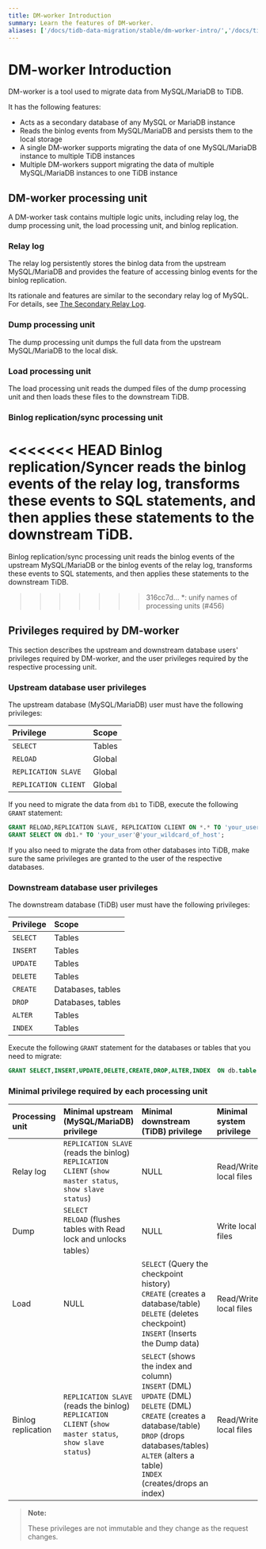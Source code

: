 ```yaml
---
title: DM-worker Introduction
summary: Learn the features of DM-worker.
aliases: ['/docs/tidb-data-migration/stable/dm-worker-intro/','/docs/tidb-data-migration/v1.0/dm-worker-intro/','/docs/dev/reference/tools/data-migration/dm-worker-intro/','/docs/v3.1/reference/tools/data-migration/dm-worker-intro/','/docs/v3.0/reference/tools/data-migration/dm-worker-intro/','/docs/v2.1/reference/tools/data-migration/dm-worker-intro/']
---
```


# DM-worker Introduction

DM-worker is a tool used to migrate data from MySQL/MariaDB to TiDB.

It has the following features:

- Acts as a secondary database of any MySQL or MariaDB instance
- Reads the binlog events from MySQL/MariaDB and persists them to the local storage
- A single DM-worker supports migrating the data of one MySQL/MariaDB instance to multiple TiDB instances
- Multiple DM-workers support migrating the data of multiple MySQL/MariaDB instances to one TiDB instance

## DM-worker processing unit

A DM-worker task contains multiple logic units, including relay log, the dump processing unit, the load processing unit, and binlog replication.

### Relay log

The relay log persistently stores the binlog data from the upstream MySQL/MariaDB and provides the feature of accessing binlog events for the binlog replication.

Its rationale and features are similar to the secondary relay log of MySQL. For details, see [The Secondary Relay Log](https://dev.mysql.com/doc/refman/5.7/en/slave-logs-relaylog.html).

### Dump processing unit

The dump processing unit dumps the full data from the upstream MySQL/MariaDB to the local disk.

### Load processing unit

The load processing unit reads the dumped files of the dump processing unit and then loads these files to the downstream TiDB.

### Binlog replication/sync processing unit

<<<<<<< HEAD
Binlog replication/Syncer reads the binlog events of the relay log, transforms these events to SQL statements, and then applies these statements to the downstream TiDB.
=======
Binlog replication/sync processing unit reads the binlog events of the upstream MySQL/MariaDB or the binlog events of the relay log, transforms these events to SQL statements, and then applies these statements to the downstream TiDB.
>>>>>>> 316cc7d... *: unify names of processing units (#456)

## Privileges required by DM-worker

This section describes the upstream and downstream database users' privileges required by DM-worker, and the user privileges required by the respective processing unit.

### Upstream database user privileges

The upstream database (MySQL/MariaDB) user must have the following privileges:

| Privilege | Scope |
|:----|:----|
| `SELECT` | Tables |
| `RELOAD` | Global |
| `REPLICATION SLAVE` | Global |
| `REPLICATION CLIENT` | Global |

If you need to migrate the data from `db1` to TiDB, execute the following `GRANT` statement:

```sql
GRANT RELOAD,REPLICATION SLAVE, REPLICATION CLIENT ON *.* TO 'your_user'@'your_wildcard_of_host'
GRANT SELECT ON db1.* TO 'your_user'@'your_wildcard_of_host';
```

If you also need to migrate the data from other databases into TiDB, make sure the same privileges are granted to the user of the respective databases.

### Downstream database user privileges

The downstream database (TiDB) user must have the following privileges:

| Privilege | Scope |
|:----|:----|
| `SELECT` | Tables |
| `INSERT` | Tables |
| `UPDATE` | Tables |
| `DELETE` | Tables |
| `CREATE` | Databases, tables |
| `DROP` | Databases, tables |
| `ALTER` | Tables |
| `INDEX` | Tables |

Execute the following `GRANT` statement for the databases or tables that you need to migrate:

```sql
GRANT SELECT,INSERT,UPDATE,DELETE,CREATE,DROP,ALTER,INDEX  ON db.table TO 'your_user'@'your_wildcard_of_host';
```

### Minimal privilege required by each processing unit

| Processing unit | Minimal upstream (MySQL/MariaDB) privilege | Minimal downstream (TiDB) privilege | Minimal system privilege |
|:----|:--------------------|:------------|:----|
| Relay log | `REPLICATION SLAVE` (reads the binlog)<br/>`REPLICATION CLIENT` (`show master status`, `show slave status`) | NULL | Read/Write local files |
| Dump | `SELECT`<br/>`RELOAD` (flushes tables with Read lock and unlocks tables）| NULL | Write local files |
| Load | NULL | `SELECT` (Query the checkpoint history)<br/>`CREATE` (creates a database/table)<br/>`DELETE` (deletes checkpoint)<br/>`INSERT` (Inserts the Dump data) | Read/Write local files |
| Binlog replication | `REPLICATION SLAVE` (reads the binlog)<br/>`REPLICATION CLIENT` (`show master status`, `show slave status`) | `SELECT` (shows the index and column)<br/>`INSERT` (DML)<br/>`UPDATE` (DML)<br/>`DELETE` (DML)<br/>`CREATE` (creates a database/table)<br/>`DROP` (drops databases/tables)<br/>`ALTER` (alters a table)<br/>`INDEX` (creates/drops an index)| Read/Write local files |

> **Note:**
>
> These privileges are not immutable and they change as the request changes.
